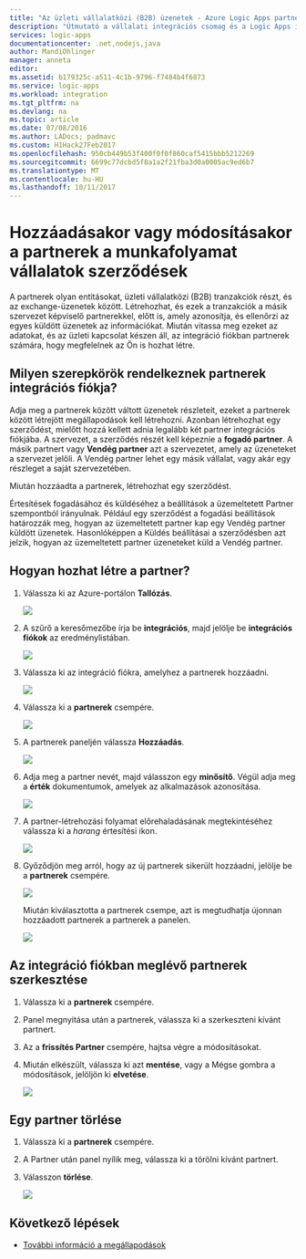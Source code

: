 ```yaml
---
title: "Az üzleti vállalatközi (B2B) üzenetek - Azure Logic Apps partnerek létrehozása |} Microsoft Docs"
description: "Útmutató a vállalati integrációs csomag és a Logic Apps integrációs fiókjába partnerek hozzáadása"
services: logic-apps
documentationcenter: .net,nodejs,java
author: MandiOhlinger
manager: anneta
editor: 
ms.assetid: b179325c-a511-4c1b-9796-f7484b4f6873
ms.service: logic-apps
ms.workload: integration
ms.tgt_pltfrm: na
ms.devlang: na
ms.topic: article
ms.date: 07/08/2016
ms.author: LADocs; padmavc
ms.custom: H1Hack27Feb2017
ms.openlocfilehash: 950cb449b53f400f0f0f860caf5415bbb5212269
ms.sourcegitcommit: 6699c77dcbd5f8a1a2f21fba3d0a0005ac9ed6b7
ms.translationtype: MT
ms.contentlocale: hu-HU
ms.lasthandoff: 10/11/2017
---
```

# <a name="add-or-update-partners-in-business-to-business-agreements-in-your-workflow"></a>Hozzáadásakor vagy módosításakor a partnerek a munkafolyamat vállalatok szerződések

A partnerek olyan entitásokat, üzleti vállalatközi (B2B) tranzakciók részt, és az exchange-üzenetek között. Létrehozhat, és ezek a tranzakciók a másik szervezet képviselő partnerekkel, előtt is, amely azonosítja, és ellenőrzi az egyes küldött üzenetek az információkat. Miután vitassa meg ezeket az adatokat, és az üzleti kapcsolat készen áll, az integráció fiókban partnerek számára, hogy megfelelnek az Ön is hozhat létre.

## <a name="what-roles-do-partners-have-in-your-integration-account"></a>Milyen szerepkörök rendelkeznek partnerek integrációs fiókja?

Adja meg a partnerek között váltott üzenetek részleteit, ezeket a partnerek között létrejött megállapodások kell létrehozni. Azonban létrehozhat egy szerződést, mielőtt hozzá kellett adnia legalább két partner integrációs fiókjába. A szervezet, a szerződés részét kell képeznie a **fogadó partner**. A másik partnert vagy **Vendég partner** azt a szervezetet, amely az üzeneteket a szervezet jelöli. A Vendég partner lehet egy másik vállalat, vagy akár egy részleget a saját szervezetében.

Miután hozzáadta a partnerek, létrehozhat egy szerződést.

Értesítések fogadásához és küldéséhez a beállítások a üzemeltetett Partner szempontból irányulnak. Például egy szerződést a fogadási beállítások határozzák meg, hogyan az üzemeltetett partner kap egy Vendég partner küldött üzenetek. Hasonlóképpen a Küldés beállításai a szerződésben azt jelzik, hogyan az üzemeltetett partner üzeneteket küld a Vendég partner.

## <a name="how-to-create-a-partner"></a>Hogyan hozhat létre a partner?

1. Válassza ki az Azure-portálon **Tallózás**.

    ![](./media/logic-apps-enterprise-integration-overview/overview-1.png)

2. A szűrő a keresőmezőbe írja be **integrációs**, majd jelölje be **integrációs fiókok** az eredménylistában.

    ![](./media/logic-apps-enterprise-integration-overview/overview-2.png)

3. Válassza ki az integráció fiókra, amelyhez a partnerek hozzáadni.

    ![](./media/logic-apps-enterprise-integration-overview/overview-3.png)

4. Válassza ki a **partnerek** csempére.

    ![](./media/logic-apps-enterprise-integration-partners/partner-1.png)

5. A partnerek paneljén válassza **Hozzáadás**.

    ![](./media/logic-apps-enterprise-integration-partners/partner-2.png)

6. Adja meg a partner nevét, majd válasszon egy **minősítő**. Végül adja meg a **érték** dokumentumok, amelyek az alkalmazások azonosítása.

    ![](./media/logic-apps-enterprise-integration-partners/partner-3.png)

7. A partner-létrehozási folyamat előrehaladásának megtekintéséhez válassza ki a *harang* értesítési ikon.

    ![](./media/logic-apps-enterprise-integration-partners/partner-4.png)

8. Győződjön meg arról, hogy az új partnerek sikerült hozzáadni, jelölje be a **partnerek** csempére.

    ![](./media/logic-apps-enterprise-integration-partners/partner-5.png)

    Miután kiválasztotta a partnerek csempe, azt is megtudhatja újonnan hozzáadott partnerek a partnerek a panelen.

    ![](./media/logic-apps-enterprise-integration-partners/partner-6.png)

## <a name="how-to-edit-existing-partners-in-your-integration-account"></a>Az integráció fiókban meglévő partnerek szerkesztése

1. Válassza ki a **partnerek** csempére.
2. Panel megnyitása után a partnerek, válassza ki a szerkeszteni kívánt partnert.
3. Az a **frissítés Partner** csempére, hajtsa végre a módosításokat.
4. Miután elkészült, válassza ki azt **mentése**, vagy a Mégse gombra a módosítások, jelöljön ki **elvetése**.

    ![](./media/logic-apps-enterprise-integration-partners/edit-1.png)

## <a name="how-to-delete-a-partner"></a>Egy partner törlése

1. Válassza ki a **partnerek** csempére.
2. A Partner után panel nyílik meg, válassza ki a törölni kívánt partnert.
3. Válasszon **törlése**.

    ![](./media/logic-apps-enterprise-integration-partners/delete-1.png)

## <a name="next-steps"></a>Következő lépések
* [További információ a megállapodások](../logic-apps/logic-apps-enterprise-integration-agreements.md "vállalati integrációs megállapodások ismertetése")  

